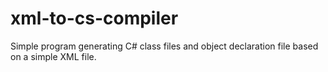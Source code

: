 # xml-to-cs-compiler
Simple program generating C# class files and object declaration file based on a simple XML file.
